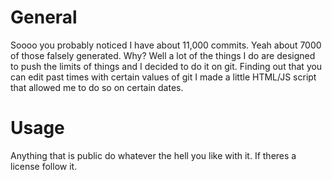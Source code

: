# General
Soooo you probably noticed I have about 11,000 commits. Yeah about 7000 of those falsely generated. Why? Well a lot of the things I do are designed to push the limits of things and I decided to do it on git. Finding out that you can edit past times with certain values of git I made a little HTML/JS script that allowed me to do so on certain dates.

# Usage
Anything that is public do whatever the hell you like with it. If theres a license follow it.
